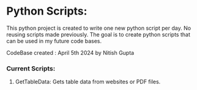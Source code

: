 # Python Scripts:

This python project is created to write one new python script per day. No reusing scripts made previously. The goal is to create python scripts that can be used in my future code bases.

CodeBase created : April 5th 2024 by Nitish Gupta

### Current Scripts:
1. GetTableData: Gets table data from websites or PDF files.
